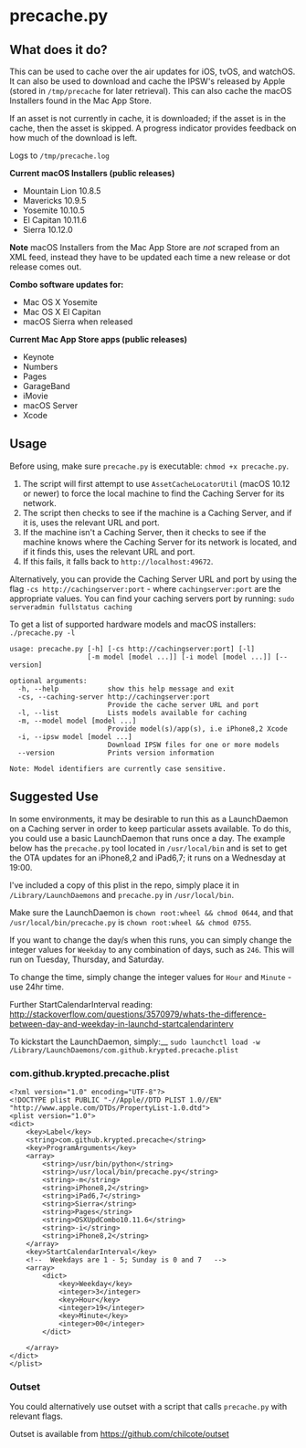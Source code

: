 # precache.py

## What does it do?
This can be used to cache over the air updates for iOS, tvOS, and watchOS. It can also be used to download and cache the IPSW's released by Apple (stored in `/tmp/precache` for later retrieval). This can also cache the macOS Installers found in the Mac App Store.

If an asset is not currently in cache, it is downloaded; if the asset is in the cache, then the asset is skipped.
A progress indicator provides feedback on how much of the download is left.

Logs to `/tmp/precache.log`

**Current macOS Installers (public releases)**
* Mountain Lion 10.8.5
* Mavericks 10.9.5
* Yosemite 10.10.5
* El Capitan 10.11.6
* Sierra 10.12.0

**Note** macOS Installers from the Mac App Store are _not_ scraped from an XML feed, instead they have to be updated each time a new release or dot release comes out.

**Combo software updates for:**
* Mac OS X Yosemite
* Mac OS X El Capitan
* macOS Sierra when released

**Current Mac App Store apps (public releases)**
* Keynote
* Numbers
* Pages
* GarageBand
* iMovie
* macOS Server
* Xcode

## Usage
Before using, make sure `precache.py` is executable: `chmod +x precache.py`.

1. The script will first attempt to use `AssetCacheLocatorUtil` (macOS 10.12 or newer) to force the local machine to find the Caching Server for its network.
2. The script then checks to see if the machine is a Caching Server, and if it is, uses the relevant URL and port.
3. If the machine isn't a Caching Server, then it checks to see if the machine knows where the Caching Server for its network is located, and if it finds this, uses the relevant URL and port.
4. If this fails, it falls back to `http://localhost:49672`.

Alternatively, you can provide the Caching Server URL and port by using the flag `-cs http://cachingserver:port` - where `cachingserver:port` are the appropriate values.
You can find your caching servers port by running: `sudo serveradmin fullstatus caching`


To get a list of supported hardware models and macOS installers: `./precache.py -l`

```
usage: precache.py [-h] [-cs http://cachingserver:port] [-l]
                   [-m model [model ...]] [-i model [model ...]] [--version]

optional arguments:
  -h, --help            show this help message and exit
  -cs, --caching-server http://cachingserver:port
                        Provide the cache server URL and port
  -l, --list            Lists models available for caching
  -m, --model model [model ...]
                        Provide model(s)/app(s), i.e iPhone8,2 Xcode
  -i, --ipsw model [model ...]
                        Download IPSW files for one or more models
  --version             Prints version information

Note: Model identifiers are currently case sensitive.
```

## Suggested Use
In some environments, it may be desirable to run this as a LaunchDaemon on a Caching server in order to keep particular assets available. To do this, you could use a basic LaunchDaemon that runs once a day.
The example below has the `precache.py` tool located in `/usr/local/bin` and is set to get the OTA updates for an iPhone8,2 and iPad6,7; it runs on a Wednesday at 19:00.

I've included a copy of this plist in the repo, simply place it in `/Library/LaunchDaemons` and `precache.py` in `/usr/local/bin`.

Make sure the LaunchDaemon is `chown root:wheel && chmod 0644`, and that `/usr/local/bin/precache.py` is `chown root:wheel && chmod 0755`.

If you want to change the day/s when this runs, you can simply change the integer values for `Weekday` to any combination of days, such as `246`. This will run on Tuesday, Thursday, and Saturday.

To change the time, simply change the integer values for `Hour` and `Minute` - use 24hr time.

Further StartCalendarInterval reading: http://stackoverflow.com/questions/3570979/whats-the-difference-between-day-and-weekday-in-launchd-startcalendarinterv

To kickstart the LaunchDaemon, simply:__
`sudo launchctl load -w /Library/LaunchDaemons/com.github.krypted.precache.plist`

### com.github.krypted.precache.plist
```
<?xml version="1.0" encoding="UTF-8"?>
<!DOCTYPE plist PUBLIC "-//Apple//DTD PLIST 1.0//EN" "http://www.apple.com/DTDs/PropertyList-1.0.dtd">
<plist version="1.0">
<dict>
    <key>Label</key>
    <string>com.github.krypted.precache</string>
    <key>ProgramArguments</key>
    <array>
        <string>/usr/bin/python</string>
        <string>/usr/local/bin/precache.py</string>
        <string>-m</string>
        <string>iPhone8,2</string>
        <string>iPad6,7</string>
        <string>Sierra</string>
        <string>Pages</string>
        <string>OSXUpdCombo10.11.6</string>
        <string>-i</string>
        <string>iPhone8,2</string>
    </array>
    <key>StartCalendarInterval</key>
    <!--  Weekdays are 1 - 5; Sunday is 0 and 7   -->
    <array>
        <dict>
            <key>Weekday</key>
            <integer>3</integer>
            <key>Hour</key>
            <integer>19</integer>
            <key>Minute</key>
            <integer>00</integer>
        </dict>

    </array>
</dict>
</plist>
```

### Outset
You could alternatively use outset with a script that calls `precache.py` with relevant flags.

Outset is available from https://github.com/chilcote/outset
